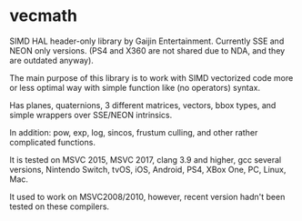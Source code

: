 # vecmath
SIMD HAL header-only library by Gaijin Entertainment.
Currently SSE and NEON only versions. (PS4 and X360 are not shared due to NDA, and they are outdated anyway).

The main purpose of this library is to work with SIMD vectorized code more or less optimal way with simple function like (no operators) syntax.

Has planes, quaternions, 3 different matrices, vectors, bbox types, and simple wrappers over SSE/NEON intrinsics.

In addition: pow, exp, log, sincos, frustum culling, and other rather complicated functions.

It is tested on MSVC 2015, MSVC 2017, clang 3.9 and higher, gcc several versions, Nintendo Switch, tvOS, iOS, Android, PS4, XBox One, PC, Linux, Mac.

It used to work on MSVC2008/2010, however, recent version hadn't been tested on these compilers.
